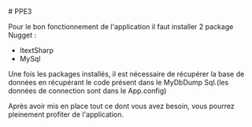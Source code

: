 #   P P E 3 

Pour le bon fonctionnement de l'application il faut installer 2 package Nugget :
- ItextSharp
- MySql


Une fois les packages installés, il est nécessaire de récupérer la base de données en récupérant le code présent dans le MyDbDump Sql.(les données de connection sont dans le App.config)

Après avoir mis en place tout ce dont vous avez besoin, vous pourrez pleinement profiter de l'application. 
